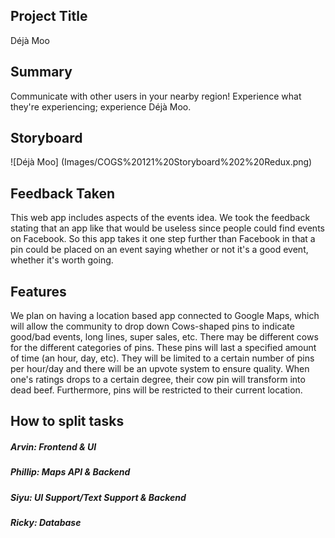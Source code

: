 ## Project Title
Déjà Moo

## Summary
Communicate with other users in your nearby region! Experience what they're
experiencing; experience Déjà Moo.

## Storyboard
![Déjà Moo] (Images/COGS%20121%20Storyboard%202%20Redux.png)

## Feedback Taken
This web app includes aspects of the events idea. We took the feedback stating that an app like that would be useless since people could find events on Facebook. So this app takes it one step further than Facebook in that a pin could be placed on an event saying whether or not it's a good event, whether it's worth going.

## Features
We plan on having a location based app connected to Google Maps, which will allow the community to drop down Cows-shaped pins to indicate good/bad events, long lines, super sales, etc. There may be different cows for the different categories of pins.  These pins will last a specified amount of time (an hour, day, etc). They will be limited to a certain number of pins per hour/day and there will be an upvote system to ensure quality. When one's ratings drops to a certain degree, their cow pin will transform into dead beef.  Furthermore, pins will be restricted to their current location.          

## How to split tasks
##### Arvin: Frontend & UI
##### Phillip: Maps API & Backend
##### Siyu: UI Support/Text Support & Backend
##### Ricky: Database
